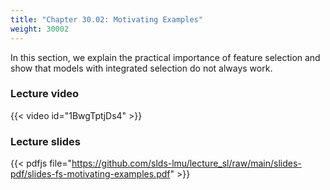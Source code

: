 ```yaml
---
title: "Chapter 30.02: Motivating Examples"
weight: 30002
---
```

In this section, we explain the practical importance of feature selection and show that models with
integrated selection do not always work.

<!--more-->
### Lecture video

{{< video id="1BwgTptjDs4" >}}

### Lecture slides

{{< pdfjs file="https://github.com/slds-lmu/lecture_sl/raw/main/slides-pdf/slides-fs-motivating-examples.pdf" >}}
